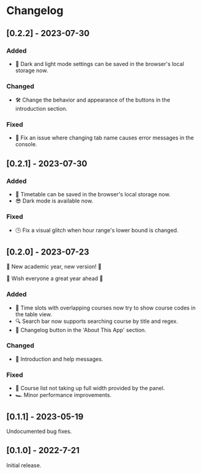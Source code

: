 # Changelog

## [0.2.2] - 2023-07-30

### Added

- 💾 Dark and light mode settings can be saved in the browser's local storage now.

### Changed

- 🛠 Change the behavior and appearance of the buttons in the introduction section.

### Fixed

- 👾 Fix an issue where changing tab name causes error messages in the console.

## [0.2.1] - 2023-07-30

### Added

- 💾 Timetable can be saved in the browser's local storage now.
- 😎 Dark mode is available now.

### Fixed

- 🕒 Fix a visual glitch when hour range's lower bound is changed.

## [0.2.0] - 2023-07-23

🎉 New academic year, new version! 🎉

🌟 Wish everyone a great year ahead 🌟

### Added

- 📅 Time slots with overlapping courses now try to show course codes in the table view.
- 🔍 Search bar now supports searching course by title and regex.
- 📝 Changelog button in the 'About This App' section.

### Changed

- 💬 Introduction and help messages.

### Fixed

- 📜 Course list not taking up full width provided by the panel.
- 🏎️ Minor performance improvements.

## [0.1.1] - 2023-05-19

Undocumented bug fixes.

## [0.1.0] - 2022-7-21

Initial release.
